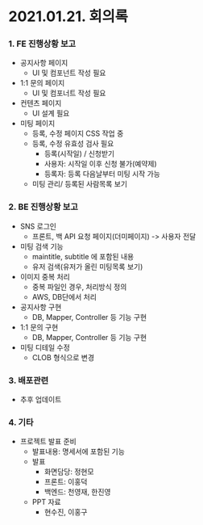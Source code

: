 # 2021.01.21. 회의록

### 1. FE 진행상황 보고

 - 공지사항 페이지
    - UI 및 컴포넌트 작성 필요
 - 1:1 문의 페이지
    - UI 및 컴포너트 작성 필요    
 - 컨텐츠 페이지
    - UI 설계 필요
 - 미팅 페이지
    - 등록, 수정 페이지 CSS 작업 중
    - 등록, 수정 유효성 검사 필요
       - 등록(시작일) / 신청받기
       - 사용자: 시작일 이후 신청 불가(예약제)
       - 등록자: 등록 다음날부터 미팅 시작 가능
    - 미팅 관리/ 등록된 사람목록 보기

### 2. BE 진행상황 보고

 - SNS 로그인
    - 프론트, 백 API 요청 페이지(더미페이지) -> 사용자 전달
 - 미팅 검색 기능
    - maintitle, subtitle 에 포함된 내용
    - 유저 검색(유저가 올린 미팅목록 보기)
 - 이미지 중복 처리
    - 중복 파일인 경우, 처리방식 정의
    - AWS, DB단에서 처리
 - 공지사항 구현
    - DB, Mapper, Controller 등 기능 구현
 - 1:1 문의 구현
    - DB, Mapper, Controller 등 기능 구현
 - 미팅 디테일 수정
    - CLOB 형식으로 변경

### 3. 배포관련
 - 추후 업데이트

### 4. 기타
 - 프로젝트 발표 준비
    - 발표내용: 명세서에 포함된 기능
    - 발표
       - 화면담당: 정현모
       - 프론트: 이홍덕
       - 백엔드: 천영재, 한진영
    - PPT 자료
       - 현수진, 이홍구

